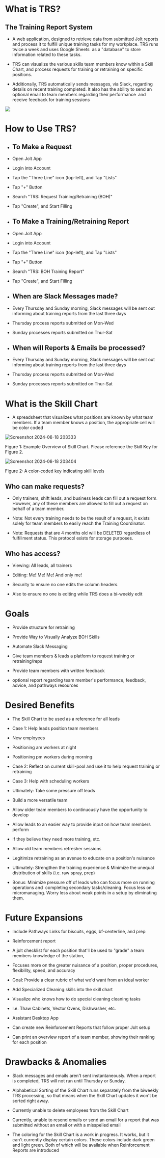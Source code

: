 # What is TRS? 

The Training Report System 
---------------------------

-   A web application, designed to retrieve data from submitted Jolt reports and process it to fulfill unique training tasks for my workplace. TRS runs twice a week and uses Google Sheets  as a "database" to store information related to these tasks. 

-   TRS can visualize the various skills team members know within a Skill Chart, and process requests for training or retraining on specific positions.  

-   Additionally, TRS automatically sends messages, via Slack, regarding details on recent training completed. It also has the ability to send an optional email to team members regarding their performance  and receive feedback for training sessions

![](https://lh7-rt.googleusercontent.com/docsz/AD_4nXdZekn_I1eUI9psLLFMQgSRBUG9m7Zutvi6-VWYSbEoUfRD9M1h_nAR4jJYu5cih02UbwL4DJaUFY2slVlpi_2KOO6Yw_ye8EiuTYTidDi9j97wUYV80Kix8qzuKdi35osT6ftN1EQiFZAhqRPZgIQP-ya4?key=eGq1Bo88XZ_lQ-ZXPu3j4A)

How to Use TRS?
===============

-   To Make a Request
    -----------------

-   Open Jolt App

-   Login into Account

-   Tap the "Three Line" icon (top-left), and Tap "Lists"

-   Tap "+" Button

-   Search "TRS: Request Training/Retraining (BOH)"

-   Tap "Create", and Start Filling

-   To Make a Training/Retraining Report
    ------------------------------------

-   Open Jolt App

-   Login into Account

-   Tap the "Three Line" icon (top-left), and Tap "Lists"

-   Tap "+" Button

-   Search "TRS: BOH Training Report"

-   Tap "Create", and Start Filling

-   When are Slack Messages made?
    -----------------------------

-   Every Thursday and Sunday morning, Slack messages will be sent out informing about training reports from the last three days 

-   Thursday process reports submitted on Mon-Wed

-   Sunday processes reports submitted on Thur-Sat

-   When will Reports & Emails be processed?
    ----------------------------------------

-   Every Thursday and Sunday morning, Slack messages will be sent out informing about training reports from the last three days 

-   Thursday process reports submitted on Mon-Wed

-   Sunday processes reports submitted on Thur-Sat

What is the Skill Chart
=======================

-   A spreadsheet that visualizes what positions are known by what team members. If a team member knows a position, the appropriate cell will be color coded

![Screenshot 2024-08-18 203333](https://github.com/user-attachments/assets/c7480bc7-a687-4a52-ba28-e811df7c4d45)

Figure 1: Example Overview of Skill Chart. Please reference the Skill Key for Figure 2.

![Screenshot 2024-08-18 203404](https://github.com/user-attachments/assets/31a917f9-27fb-4c5c-8d37-188113cdb6bc)

Figure 2: A color-coded key indicating skill levels

Who can make requests?
----------------------

-   Only trainers, shift leads, and business leads can fill out a request form. However, any of these members are allowed to fill out a request on behalf of a team member.

-   Note: Not every training needs to be the result of a request, it exists solely for team members to easily reach the Training Coordinator.

-   Note: Requests that are 4 months old will be DELETED regardless of fulfillment status. This protocol exists for storage purposes. 

Who has access?
---------------

-   Viewing: All leads, all trainers

-   Editing: Me! Me! Me! And only me!

-   Security to ensure no one edits the column headers

-   Also to ensure no one is editing while TRS does a bi-weekly edit

Goals
=====

-   Provide structure for retraining

-   Provide Way to Visually Analyze BOH Skills

-   Automate Slack Messaging

-   Give team members & leads a platform to request training or retraining/reps

-   Provide team members with written feedback

-   optional report regarding team member's performance, feedback, advice, and pathways resources

Desired Benefits
================

-   The Skill Chart to be used as a reference for all leads

-   Case 1: Help leads position team members

-   New employees 

-   Positioning am workers at night

-   Positioning pm workers during morning

-   Case 2: Reflect on current skill-pool and use it to help request training or retraining

-   Case 3: Help with scheduling workers

-   Ultimately: Take some pressure off leads

-   Build a more versatile team 

-   Allow older team members to continuously have the opportunity to develop 

-   Allow leads to an easier way to provide input on how team members perform

-   If they believe they need more training, etc.

-   Allow old team members refresher sessions

-   Legitimize retraining as an avenue to educate on a position's nuisance 

-   Ultimately: Strengthen the training experience & Minimize the unequal distribution of skills (i.e. raw spray, prep)

-   Bonus: Minimize pressure off of leads who can focus more on running operations and  completing secondary tasks/cleaning. Focus less on micromanaging. Worry less about weak points in a setup by eliminating them.

Future Expansions
=================

-   Include Pathways Links for biscuits, eggs, bf-centerline, and prep

-   Reinforcement report

-   A jolt checklist for each position that'll be used to "grade" a team members knowledge of the station, 

-   Focuses more on the greater nuisance of a position, proper procedures, flexibility, speed, and accuracy 

-   Goal: Provide a clear rubric of what we'd want from an ideal worker

-   Add Specialized Cleaning skills into the skill chart

-   Visualize who knows how to do special cleaning cleaning tasks

-   I.e. Thaw Cabinets, Vector Ovens, Dishwasher, etc.

-   Assistant Desktop App 

-   Can create new Reinforcement Reports that follow proper Jolt setup

-   Can print an overview report of a team member, showing their ranking for each position 

Drawbacks & Anomalies
=====================

-   Slack messages and emails aren't sent instantaneously. When a report is completed, TRS will not run until Thursday or Sunday.

-   Alphabetical Sorting of the Skill Chart runs separately from the biweekly TRS processing, so that means when the Skill Chart updates it won't be sorted right away.

-   Currently unable to delete employees from the Skill Chart

-   Currently, unable to resend emails or send an email for a report that was submitted without an email or with a misspelled email

-   The coloring for the Skill Chart is a work in progress. It works, but it can't currently display certain colors. These colors include dark green and light green. Both of which will be available when Reinforcement Reports are introduced
